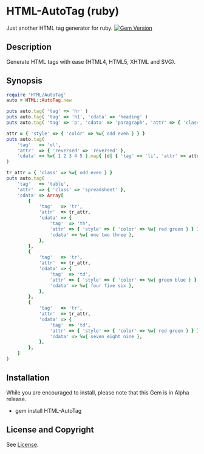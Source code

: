HTML-AutoTag (ruby)
===================
Just another HTML tag generator for ruby. [![Gem Version](https://badge.fury.io/rb/HTML-AutoTag.svg)](https://badge.fury.io/rb/HTML-AutoTag)

Description
-----------
Generate HTML tags with ease (HTML4, HTML5, XHTML and SVG).

Synopsis
--------
```ruby
require 'HTML/AutoTag'
auto = HTML::AutoTag.new

puts auto.tag( 'tag' => 'hr' )
puts auto.tag( 'tag' => 'h1', 'cdata' => 'heading' )
puts auto.tag( 'tag' => 'p', 'cdata' => 'paragraph', 'attr' => { 'class' => 'para' } )

attr = { 'style' => { 'color' => %w{ odd even } } }
puts auto.tag(
    'tag'   => 'ol',
    'attr'  => { 'reversed' => 'reversed' },
    'cdata' => %w{ 1 2 3 4 5 }.map{ |d| { 'tag' => 'li', 'attr' => attr, 'cdata' => d } }
)

tr_attr = { 'class' => %w{ odd even } }
puts auto.tag(
    'tag'   => 'table',
    'attr'  => { 'class' => 'spreadsheet' },
    'cdata' => Array[
        {
            'tag'   => 'tr',
            'attr'  => tr_attr,
            'cdata' => {
                'tag'  => 'th',
                'attr' => { 'style' => { 'color' => %w{ red green } } },
                'cdata' => %w{ one two three },
            },
        },
        {
            'tag'   => 'tr',
            'attr'  => tr_attr,
            'cdata' => {
                'tag'  => 'td',
                'attr' => { 'style' => { 'color' => %w{ green blue } } },
                'cdata' => %w{ four five six },
            },
        },
        {
            'tag'   => 'tr',
            'attr'  => tr_attr,
            'cdata' => {
                'tag'  => 'td',
                'attr' => { 'style' => { 'color' => %w{ red green } } },
                'cdata' => %w{ seven eight nine },
            },
        },
    ]
)
```

Installation
------------
While you are encouraged to install, please note that this Gem is in Alpha release.

* gem install HTML-AutoTag

License and Copyright
---------------------
See [License](License.md).
